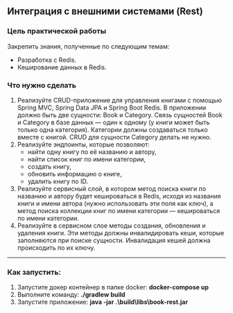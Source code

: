 <H2>Интеграция с внешними системами (Rest)</H2>

<H3>Цель практической работы</H3>
Закрепить знания, полученные по следующим темам:

* Разработка с Redis.
* Кеширование данных в Redis.

<H3>Что нужно сделать</H3>

1. Реализуйте CRUD-приложение для управления книгами с помощью Spring MVC, Spring Data JPA и Spring Boot Redis. В приложении должно быть две сущности: Book и Category. Связь сущностей Book и Category в базе данных — один к одному (у книги может быть только одна категория).
Категории должны создаваться только вместе с книгой. CRUD для сущности Category делать не нужно.
2. Реализуйте эндпоинты, которые позволяют:
   * найти одну книгу по её названию и автору,
   * найти список книг по имени категории,
   * создать книгу,
   * обновить информацию о книге,
   * удалить книгу по ID.
3. Реализуйте сервисный слой, в котором метод поиска книги по названию и автору будет кешироваться в Redis, исходя из названия книги и имени автора (нужно использовать эти поля как ключ), а метод поиска коллекции книг по имени категории — кешироваться по имени категории.
4. Реализуйте в сервисном слое методы создания, обновления и удаления книги. Эти методы должны инвалидировать кеши, которые заполняются при поиске сущности. Инвалидация кешей должна происходить по их ключу.

---

<H3>Как запустить:</H3>

1. Запустите докер контейнер в папке docker: <b>docker-compose up</b>
2. Выполните команду: <b>./gradlew build</b>
3. Запустите приложение: <b>java -jar .\build\libs\book-rest.jar</b>

